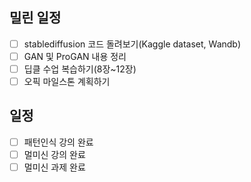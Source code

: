 ## 밀린 일정
- [ ] stablediffusion 코드 돌려보기(Kaggle dataset, Wandb)
- [ ] GAN 및 ProGAN 내용 정리
- [ ] 딥클 수업 복습하기(8장~12장)
- [ ] 오픽 마일스톤 계획하기

## 일정
- [ ] 패턴인식 강의 완료
- [ ] 멀미신 강의 완료
- [ ] 멀미신 과제 완료
